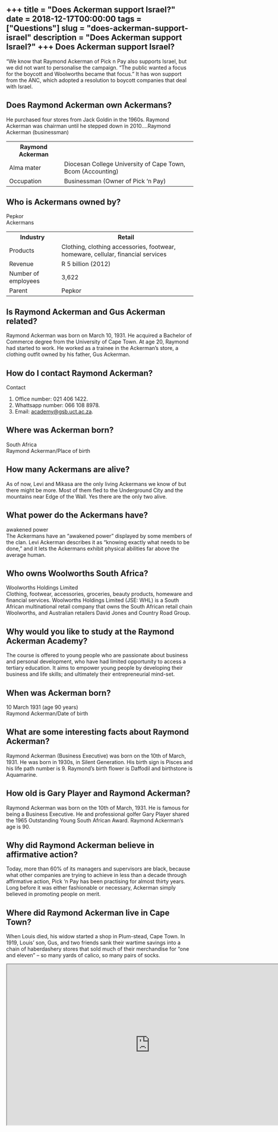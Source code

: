 +++
title = "Does Ackerman support Israel?"
date = 2018-12-17T00:00:00
tags = ["Questions"]
slug = "does-ackerman-support-israel"
description = "Does Ackerman support Israel?"
+++
Does Ackerman support Israel?
-----------------------------

“We know that Raymond Ackerman of Pick n Pay also supports Israel, but we did not want to personalise the campaign. “The public wanted a focus for the boycott and Woolworths became that focus.” It has won support from the ANC, which adopted a resolution to boycott companies that deal with Israel.

Does Raymond Ackerman own Ackermans?
------------------------------------

He purchased four stores from Jack Goldin in the 1960s. Raymond Ackerman was chairman until he stepped down in 2010….Raymond Ackerman (businessman)

<table><tr><th>Raymond Ackerman</th></tr><tr><td>Alma mater</td><td>Diocesan College University of Cape Town, Bcom (Accounting)</td></tr><tr><td>Occupation</td><td>Businessman (Owner of Pick ‘n Pay)</td></tr></table>

Who is Ackermans owned by?
--------------------------

Pepkor  
Ackermans

<table><tr><th>Industry</th><th>Retail</th></tr><tr><td>Products</td><td>Clothing, clothing accessories, footwear, homeware, cellular, financial services</td></tr><tr><td>Revenue</td><td>R 5 billion (2012)</td></tr><tr><td>Number of employees</td><td>3,622</td></tr><tr><td>Parent</td><td>Pepkor</td></tr></table>

Is Raymond Ackerman and Gus Ackerman related?
---------------------------------------------

Raymond Ackerman was born on March 10, 1931. He acquired a Bachelor of Commerce degree from the University of Cape Town. At age 20, Raymond had started to work. He worked as a trainee in the Ackerman’s store, a clothing outfit owned by his father, Gus Ackerman.

How do I contact Raymond Ackerman?
----------------------------------

Contact

1. Office number: 021 406 1422.
2. Whattsapp number: 066 108 8978.
3. Email: academy@gsb.uct.ac.za.

Where was Ackerman born?
------------------------

South Africa  
Raymond Ackerman/Place of birth

How many Ackermans are alive?
-----------------------------

As of now, Levi and Mikasa are the only living Ackermans we know of but there might be more. Most of them fled to the Underground City and the mountains near Edge of the Wall. Yes there are the only two alive.

What power do the Ackermans have?
---------------------------------

awakened power  
The Ackermans have an “awakened power” displayed by some members of the clan. Levi Ackerman describes it as “knowing exactly what needs to be done,” and it lets the Ackermans exhibit physical abilities far above the average human.

Who owns Woolworths South Africa?
---------------------------------

Woolworths Holdings Limited  
Clothing, footwear, accessories, groceries, beauty products, homeware and financial services. Woolworths Holdings Limited (JSE: WHL) is a South African multinational retail company that owns the South African retail chain Woolworths, and Australian retailers David Jones and Country Road Group.

Why would you like to study at the Raymond Ackerman Academy?
------------------------------------------------------------

The course is offered to young people who are passionate about business and personal development, who have had limited opportunity to access a tertiary education. It aims to empower young people by developing their business and life skills; and ultimately their entrepreneurial mind-set.

When was Ackerman born?
-----------------------

10 March 1931 (age 90 years)  
Raymond Ackerman/Date of birth

What are some interesting facts about Raymond Ackerman?
-------------------------------------------------------

Raymond Ackerman (Business Executive) was born on the 10th of March, 1931. He was born in 1930s, in Silent Generation. His birth sign is Pisces and his life path number is 9. Raymond’s birth flower is Daffodil and birthstone is Aquamarine.

How old is Gary Player and Raymond Ackerman?
--------------------------------------------

Raymond Ackerman was born on the 10th of March, 1931. He is famous for being a Business Executive. He and professional golfer Gary Player shared the 1965 Outstanding Young South African Award. Raymond Ackerman’s age is 90.

Why did Raymond Ackerman believe in affirmative action?
-------------------------------------------------------

Today, more than 60% of its managers and supervisors are black, because what other companies are trying to achieve in less than a decade through affirmative action, Pick ‘n Pay has been practising for almost thirty years. Long before it was either fashionable or necessary, Ackerman simply believed in promoting people on merit.

Where did Raymond Ackerman live in Cape Town?
---------------------------------------------

When Louis died, his widow started a shop in Plum-stead, Cape Town. In 1919, Louis’ son, Gus, and two friends sank their wartime savings into a chain of haberdashery stores that sold much of their merchandise for “one and eleven” – so many yards of calico, so many pairs of socks.

<iframe allow="accelerometer; autoplay; clipboard-write; encrypted-media; gyroscope; picture-in-picture" allowfullscreen="" class="__youtube_prefs__  epyt-is-override  no-lazyload" data-no-lazy="1" data-origheight="433" data-origwidth="770" data-skipgform_ajax_framebjll="" height="433" id="_ytid_29104" loading="lazy" src="https://www.youtube.com/embed/K77FPwavMas?enablejsapi=1&autoplay=0&cc_load_policy=0&cc_lang_pref=&iv_load_policy=1&loop=0&modestbranding=0&rel=1&fs=1&playsinline=0&autohide=2&theme=dark&color=red&controls=1&" title="YouTube player" width="770"></iframe>